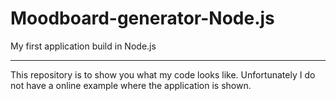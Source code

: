 # Moodboard-generator-Node.js
My first application build in Node.js

---

This repository is to show you what my code looks like. Unfortunately I do not have a online example where the application is shown.
